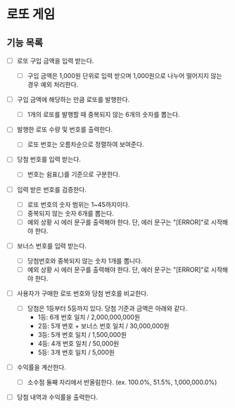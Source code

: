 # 로또 게임

## 기능 목록

- [ ] 로또 구입 금액을 입력 받는다.
   - [ ] 구입 금액은 1,000원 단위로 입력 받으며 1,000원으로 나누어 떨어지지 않는 경우 예외 처리한다.

- [ ] 구입 금액에 해당하는 만큼 로또를 발행한다.
    - [ ] 1개의 로또를 발행할 때 중복되지 않는 6개의 숫자를 뽑는다.

- [ ] 발행한 로또 수량 및 번호를 출력한다.
    - [ ] 로또 번호는 오름차순으로 정렬하여 보여준다.
  
- [ ] 당첨 번호를 입력 받는다.
   - [ ] 번호는 쉼표(,)를 기준으로 구분한다.

- [ ] 입력 받은 번호를 검증한다.
   - [ ] 로또 번호의 숫자 범위는 1~45까지이다.
   - [ ] 중복되지 않는 숫자 6개를 뽑는다.
   - [ ] 예외 상황 시 에러 문구를 출력해야 한다. 단, 에러 문구는 "[ERROR]"로 시작해야 한다.
     
- [ ] 보너스 번호를 입력 받는다.
   - [ ] 당첨번호와 중복되지 않는 숫자 1개를 뽑니다.
   - [ ] 예외 상황 시 에러 문구를 출력해야 한다. 단, 에러 문구는 "[ERROR]"로 시작해야 한다.

- [ ] 사용자가 구매한 로또 번호와 당첨 번호를 비교한다.
    - [ ] 당첨은 1등부터 5등까지 있다. 당첨 기준과 금액은 아래와 같다.
        - 1등: 6개 번호 일치 / 2,000,000,000원
        - 2등: 5개 번호 + 보너스 번호 일치 / 30,000,000원
        - 3등: 5개 번호 일치 / 1,500,000원
        - 4등: 4개 번호 일치 / 50,000원
        - 5등: 3개 번호 일치 / 5,000원
      
- [ ] 수익률을 계산한다.
   - [ ] 소수점 둘째 자리에서 반올림한다. (ex. 100.0%, 51.5%, 1,000,000.0%)

- [ ] 당첨 내역과 수익률을 출력한다.

